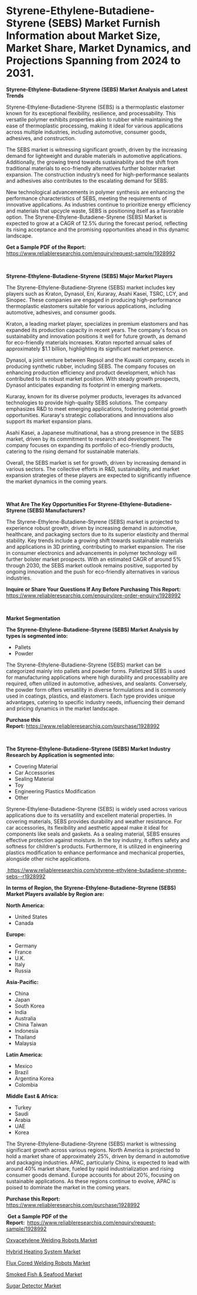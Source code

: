 <p><h1>Styrene-Ethylene-Butadiene-Styrene (SEBS) Market Furnish Information about Market Size, Market Share, Market Dynamics, and Projections Spanning from 2024 to 2031.</h1></p><p><strong>Styrene-Ethylene-Butadiene-Styrene (SEBS) Market Analysis and Latest Trends</strong></p>
<p><p>Styrene-Ethylene-Butadiene-Styrene (SEBS) is a thermoplastic elastomer known for its exceptional flexibility, resilience, and processability. This versatile polymer exhibits properties akin to rubber while maintaining the ease of thermoplastic processing, making it ideal for various applications across multiple industries, including automotive, consumer goods, adhesives, and construction.</p><p>The SEBS market is witnessing significant growth, driven by the increasing demand for lightweight and durable materials in automotive applications. Additionally, the growing trend towards sustainability and the shift from traditional materials to eco-friendly alternatives further bolster market expansion. The construction industry’s need for high-performance sealants and adhesives also contributes to the escalating demand for SEBS.</p><p>New technological advancements in polymer synthesis are enhancing the performance characteristics of SEBS, meeting the requirements of innovative applications. As industries continue to prioritize energy efficiency and materials that upcycle waste, SEBS is positioning itself as a favorable option. The Styrene-Ethylene-Butadiene-Styrene (SEBS) Market is expected to grow at a CAGR of 12.5% during the forecast period, reflecting its rising acceptance and the promising opportunities ahead in this dynamic landscape.</p></p>
<p><strong>Get a Sample PDF of the Report:&nbsp;</strong> <a href="https://www.reliableresearchiq.com/enquiry/request-sample/1928992?utm_campaign=1119&utm_medium=2&utm_source=Github&utm_content=ia&utm_term=25102024&utm_id=styrene-ethylene-butadiene-styrene-sebs">https://www.reliableresearchiq.com/enquiry/request-sample/1928992</a></p>
<p>&nbsp;</p>
<p><strong>Styrene-Ethylene-Butadiene-Styrene (SEBS) Major Market Players</strong></p>
<p><p>The Styrene-Ethylene-Butadiene-Styrene (SEBS) market includes key players such as Kraton, Dynasol, Eni, Kuraray, Asahi Kasei, TSRC, LCY, and Sinopec. These companies are engaged in producing high-performance thermoplastic elastomers suitable for various applications, including automotive, adhesives, and consumer goods.</p><p>Kraton, a leading market player, specializes in premium elastomers and has expanded its production capacity in recent years. The company's focus on sustainability and innovation positions it well for future growth, as demand for eco-friendly materials increases. Kraton reported annual sales of approximately $1.1 billion, highlighting its significant market presence.</p><p>Dynasol, a joint venture between Repsol and the Kuwaiti company, excels in producing synthetic rubber, including SEBS. The company focuses on enhancing production efficiency and product development, which has contributed to its robust market position. With steady growth prospects, Dynasol anticipates expanding its footprint in emerging markets.</p><p>Kuraray, known for its diverse polymer products, leverages its advanced technologies to provide high-quality SEBS solutions. The company emphasizes R&D to meet emerging applications, fostering potential growth opportunities. Kuraray's strategic collaborations and innovations also support its market expansion plans.</p><p>Asahi Kasei, a Japanese multinational, has a strong presence in the SEBS market, driven by its commitment to research and development. The company focuses on expanding its portfolio of eco-friendly products, catering to the rising demand for sustainable materials.</p><p>Overall, the SEBS market is set for growth, driven by increasing demand in various sectors. The collective efforts in R&D, sustainability, and market expansion strategies of these players are expected to significantly influence the market dynamics in the coming years.</p></p>
<p>&nbsp;</p>
<p><strong>What Are The Key Opportunities For Styrene-Ethylene-Butadiene-Styrene (SEBS) Manufacturers?</strong></p>
<p><p>The Styrene-Ethylene-Butadiene-Styrene (SEBS) market is projected to experience robust growth, driven by increasing demand in automotive, healthcare, and packaging sectors due to its superior elasticity and thermal stability. Key trends include a growing shift towards sustainable materials and applications in 3D printing, contributing to market expansion. The rise in consumer electronics and advancements in polymer technology will further bolster market prospects. With an estimated CAGR of around 5% through 2030, the SEBS market outlook remains positive, supported by ongoing innovation and the push for eco-friendly alternatives in various industries.</p></p>
<p><strong>Inquire or Share Your Questions If Any Before Purchasing This Report:</strong> <a href="https://www.reliableresearchiq.com/enquiry/pre-order-enquiry/1928992?utm_campaign=1119&utm_medium=2&utm_source=Github&utm_content=ia&utm_term=25102024&utm_id=styrene-ethylene-butadiene-styrene-sebs">https://www.reliableresearchiq.com/enquiry/pre-order-enquiry/1928992</a></p>
<p>&nbsp;</p>
<p><strong>Market Segmentation</strong></p>
<p><strong>The Styrene-Ethylene-Butadiene-Styrene (SEBS) Market Analysis by types is segmented into:</strong></p>
<p><ul><li>Pallets</li><li>Powder</li></ul></p>
<p><p>The Styrene-Ethylene-Butadiene-Styrene (SEBS) market can be categorized mainly into pallets and powder forms. Palletized SEBS is used for manufacturing applications where high durability and processability are required, often utilized in automotive, adhesives, and sealants. Conversely, the powder form offers versatility in diverse formulations and is commonly used in coatings, plastics, and elastomers. Each type provides unique advantages, catering to specific industry needs, influencing their demand and pricing dynamics in the market landscape.</p></p>
<p><strong>Purchase this Report:&nbsp;</strong><a href="https://www.reliableresearchiq.com/purchase/1928992?utm_campaign=1119&utm_medium=2&utm_source=Github&utm_content=ia&utm_term=25102024&utm_id=styrene-ethylene-butadiene-styrene-sebs">https://www.reliableresearchiq.com/purchase/1928992</a></p>
<p>&nbsp;</p>
<p><strong>The Styrene-Ethylene-Butadiene-Styrene (SEBS) Market Industry Research by Application is segmented into:</strong></p>
<p><ul><li>Covering Material</li><li>Car Accessories</li><li>Sealing Material</li><li>Toy</li><li>Engineering Plastics Modification</li><li>Other</li></ul></p>
<p><p>Styrene-Ethylene-Butadiene-Styrene (SEBS) is widely used across various applications due to its versatility and excellent material properties. In covering materials, SEBS provides durability and weather resistance. For car accessories, its flexibility and aesthetic appeal make it ideal for components like seals and gaskets. As a sealing material, SEBS ensures effective protection against moisture. In the toy industry, it offers safety and softness for children's products. Furthermore, it is utilized in engineering plastics modification to enhance performance and mechanical properties, alongside other niche applications.</p></p>
<p><a href="https://www.reliableresearchiq.com/styrene-ethylene-butadiene-styrene-sebs--r1928992?utm_campaign=1119&utm_medium=2&utm_source=Github&utm_content=ia&utm_term=25102024&utm_id=styrene-ethylene-butadiene-styrene-sebs">&nbsp;https://www.reliableresearchiq.com/styrene-ethylene-butadiene-styrene-sebs--r1928992</a></p>
<p><strong>In terms of Region, the Styrene-Ethylene-Butadiene-Styrene (SEBS) Market Players available by Region are:</strong></p>
<p>
    <p> <strong> North America: </strong>
        <ul>
            <li>United States</li>
            <li>Canada</li>
        </ul>
        </p> 
    <p> <strong> Europe: </strong>
        <ul>
            <li>Germany</li>
            <li>France</li>
            <li>U.K.</li>
            <li>Italy</li>
            <li>Russia</li>
        </ul>
        </p> 
    <p> <strong> Asia-Pacific: </strong>
        <ul>
            <li>China</li>
            <li>Japan</li>
            <li>South Korea</li>
            <li>India</li>
            <li>Australia</li>
            <li>China Taiwan</li>
            <li>Indonesia</li>
            <li>Thailand</li>
            <li>Malaysia</li>
        </ul>
        </p> 
    <p> <strong> Latin America: </strong>
        <ul>
            <li>Mexico</li>
            <li>Brazil</li>
            <li>Argentina Korea</li>
            <li>Colombia</li>
        </ul>
        </p> 
    <p> <strong> Middle East & Africa: </strong>
        <ul>
            <li>Turkey</li>
            <li>Saudi</li>
            <li>Arabia</li>
            <li>UAE</li>
            <li>Korea</li>
        </ul>
    </p>
    </p>
<p><p>The Styrene-Ethylene-Butadiene-Styrene (SEBS) market is witnessing significant growth across various regions. North America is projected to hold a market share of approximately 25%, driven by demand in automotive and packaging industries. APAC, particularly China, is expected to lead with around 40% market share, fueled by rapid industrialization and rising consumer goods demand. Europe accounts for about 20%, focusing on sustainable applications. As these regions continue to evolve, APAC is poised to dominate the market in the coming years.</p></p>
<p><strong>Purchase this Report: </strong><a href="https://www.reliableresearchiq.com/purchase/1928992?utm_campaign=1119&utm_medium=2&utm_source=Github&utm_content=ia&utm_term=25102024&utm_id=styrene-ethylene-butadiene-styrene-sebs">https://www.reliableresearchiq.com/purchase/1928992</a></p>
<p>&nbsp;<strong>Get a Sample PDF of the Report:&nbsp;&nbsp;</strong><a href="https://www.reliableresearchiq.com/enquiry/request-sample/1928992?utm_campaign=1119&utm_medium=2&utm_source=Github&utm_content=ia&utm_term=25102024&utm_id=styrene-ethylene-butadiene-styrene-sebs">https://www.reliableresearchiq.com/enquiry/request-sample/1928992</a></p>
<p><strong></strong></p>
<p><p><a href="https://www.linkedin.com/pulse/oxyacetylene-welding-robots-momentum-charting-96-cagr-path-o4osc?utm_campaign=1119&utm_medium=2&utm_source=Github&utm_content=ia&utm_term=25102024&utm_id=styrene-ethylene-butadiene-styrene-sebs">Oxyacetylene Welding Robots Market</a></p><p><a href="https://issuu.com/reportprime-2/docs/hybrid-heating-system-market-size-2_030396b55b1053?utm_campaign=1119&utm_medium=2&utm_source=Github&utm_content=ia&utm_term=25102024&utm_id=styrene-ethylene-butadiene-styrene-sebs">Hybrid Heating System Market</a></p><p><a href="https://www.linkedin.com/pulse/global-flux-cored-welding-robots-market-size-trends-analysis-vumhc?utm_campaign=1119&utm_medium=2&utm_source=Github&utm_content=ia&utm_term=25102024&utm_id=styrene-ethylene-butadiene-styrene-sebs">Flux Cored Welding Robots Market</a></p><p><a href="https://github.com/shivermasallash/Market-Research-Report-List-1/blob/main/smoked-fish-seafood-market.md?utm_campaign=1119&utm_medium=2&utm_source=Github&utm_content=ia&utm_term=25102024&utm_id=styrene-ethylene-butadiene-styrene-sebs">Smoked Fish & Seafood Market</a></p><p><a href="https://issuu.com/reportprime-2/docs/sugar-detector-market-size-2030.ppt_730989636b15d3?utm_campaign=1119&utm_medium=2&utm_source=Github&utm_content=ia&utm_term=25102024&utm_id=styrene-ethylene-butadiene-styrene-sebs">Sugar Detector Market</a></p></p>